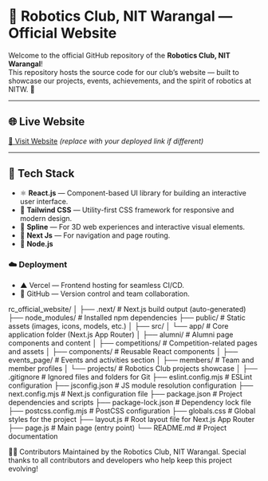 # 🤖 Robotics Club, NIT Warangal — Official Website

Welcome to the official GitHub repository of the **Robotics Club, NIT Warangal**!  
This repository hosts the source code for our club’s website — built to showcase our projects, events, achievements, and the spirit of robotics at NITW. 🚀

---

## 🌐 Live Website
[🔗 Visit Website](https://rc-nitw.vercel.app/) *(replace with your deployed link if different)*

---

## 🧠 Tech Stack

- ⚛️ **React.js** — Component-based UI library for building an interactive user interface.
- 🎨 **Tailwind CSS** — Utility-first CSS framework for responsive and modern design.
- 🌊 **Spline** — For 3D web experiences and interactive visual elements.
- 📜 **Next Js** — For navigation and page routing.
- 🧩 **Node.js**

### ☁️ Deployment
- ▲ Vercel — Frontend hosting for seamless CI/CD.
- 🐙 GitHub — Version control and team collaboration.

rc_official_website/
│
├── .next/ # Next.js build output (auto-generated)
├── node_modules/ # Installed npm dependencies
├── public/ # Static assets (images, icons, models, etc.)
│
├── src/
│ └── app/ # Core application folder (Next.js App Router)
│ ├── alumni/ # Alumni page components and content
│ ├── competitions/ # Competition-related pages and assets
│ ├── components/ # Reusable React components
│ ├── events_page/ # Events and activities section
│ ├── members/ # Team and member profiles
│ └── projects/ # Robotics Club projects showcase
│
├── .gitignore # Ignored files and folders for Git
├── eslint.config.mjs # ESLint configuration
├── jsconfig.json # JS module resolution configuration
├── next.config.mjs # Next.js configuration file
├── package.json # Project dependencies and scripts
├── package-lock.json # Dependency lock file
├── postcss.config.mjs # PostCSS configuration
├── globals.css # Global styles for the project
├── layout.js # Root layout file for Next.js App Router
├── page.js # Main page (entry point)
└── README.md # Project documentation


🧑‍💻 Contributors
Maintained by the Robotics Club, NIT Warangal.
Special thanks to all contributors and developers who help keep this project evolving!
